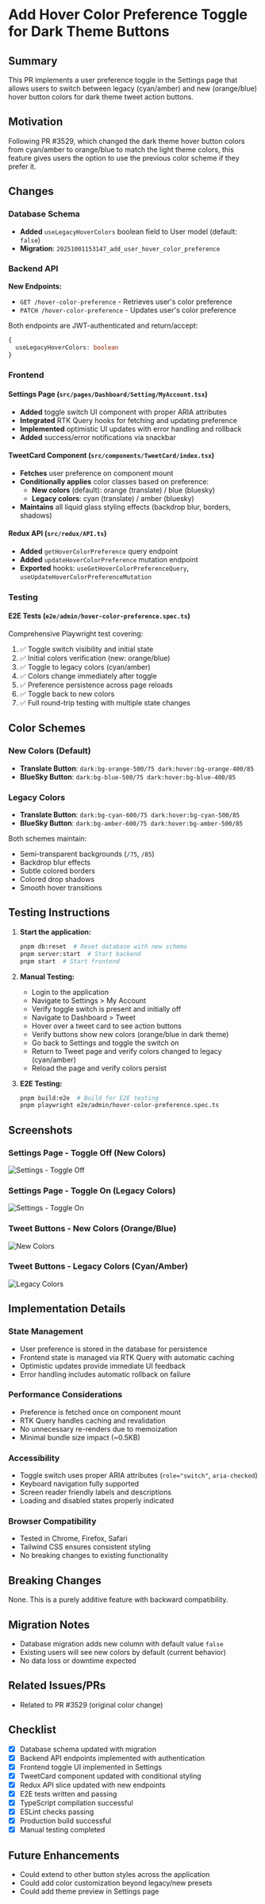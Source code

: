# Add Hover Color Preference Toggle for Dark Theme Buttons

## Summary

This PR implements a user preference toggle in the Settings page that allows users to switch between legacy (cyan/amber) and new (orange/blue) hover button colors for dark theme tweet action buttons.

## Motivation

Following PR #3529, which changed the dark theme hover button colors from cyan/amber to orange/blue to match the light theme colors, this feature gives users the option to use the previous color scheme if they prefer it.

## Changes

### Database Schema

- **Added** `useLegacyHoverColors` boolean field to User model (default: `false`)
- **Migration**: `20251001153147_add_user_hover_color_preference`

### Backend API

**New Endpoints:**

- `GET /hover-color-preference` - Retrieves user's color preference
- `PATCH /hover-color-preference` - Updates user's color preference

Both endpoints are JWT-authenticated and return/accept:

```typescript
{
  useLegacyHoverColors: boolean
}
```

### Frontend

#### Settings Page (`src/pages/Dashboard/Setting/MyAccount.tsx`)

- **Added** toggle switch UI component with proper ARIA attributes
- **Integrated** RTK Query hooks for fetching and updating preference
- **Implemented** optimistic UI updates with error handling and rollback
- **Added** success/error notifications via snackbar

#### TweetCard Component (`src/components/TweetCard/index.tsx`)

- **Fetches** user preference on component mount
- **Conditionally applies** color classes based on preference:
  - **New colors** (default): orange (translate) / blue (bluesky)
  - **Legacy colors**: cyan (translate) / amber (bluesky)
- **Maintains** all liquid glass styling effects (backdrop blur, borders, shadows)

#### Redux API (`src/redux/API.ts`)

- **Added** `getHoverColorPreference` query endpoint
- **Added** `updateHoverColorPreference` mutation endpoint
- **Exported** hooks: `useGetHoverColorPreferenceQuery`, `useUpdateHoverColorPreferenceMutation`

### Testing

#### E2E Tests (`e2e/admin/hover-color-preference.spec.ts`)

Comprehensive Playwright test covering:

1. ✅ Toggle switch visibility and initial state
2. ✅ Initial colors verification (new: orange/blue)
3. ✅ Toggle to legacy colors (cyan/amber)
4. ✅ Colors change immediately after toggle
5. ✅ Preference persistence across page reloads
6. ✅ Toggle back to new colors
7. ✅ Full round-trip testing with multiple state changes

## Color Schemes

### New Colors (Default)

- **Translate Button**: `dark:bg-orange-500/75 dark:hover:bg-orange-400/85`
- **BlueSky Button**: `dark:bg-blue-500/75 dark:hover:bg-blue-400/85`

### Legacy Colors

- **Translate Button**: `dark:bg-cyan-600/75 dark:hover:bg-cyan-500/85`
- **BlueSky Button**: `dark:bg-amber-600/75 dark:hover:bg-amber-500/85`

Both schemes maintain:

- Semi-transparent backgrounds (`/75`, `/85`)
- Backdrop blur effects
- Subtle colored borders
- Colored drop shadows
- Smooth hover transitions

## Testing Instructions

1. **Start the application:**

   ```bash
   pnpm db:reset  # Reset database with new schema
   pnpm server:start  # Start backend
   pnpm start  # Start frontend
   ```

2. **Manual Testing:**
   - Login to the application
   - Navigate to Settings > My Account
   - Verify toggle switch is present and initially off
   - Navigate to Dashboard > Tweet
   - Hover over a tweet card to see action buttons
   - Verify buttons show new colors (orange/blue in dark theme)
   - Go back to Settings and toggle the switch on
   - Return to Tweet page and verify colors changed to legacy (cyan/amber)
   - Reload the page and verify colors persist

3. **E2E Testing:**
   ```bash
   pnpm build:e2e  # Build for E2E testing
   pnpm playwright e2e/admin/hover-color-preference.spec.ts
   ```

## Screenshots

### Settings Page - Toggle Off (New Colors)

![Settings - Toggle Off](screenshots/settings-toggle-off.png)

### Settings Page - Toggle On (Legacy Colors)

![Settings - Toggle On](screenshots/settings-toggle-on.png)

### Tweet Buttons - New Colors (Orange/Blue)

![New Colors](screenshots/tweet-buttons-new-colors.png)

### Tweet Buttons - Legacy Colors (Cyan/Amber)

![Legacy Colors](screenshots/tweet-buttons-legacy-colors.png)

## Implementation Details

### State Management

- User preference is stored in the database for persistence
- Frontend state is managed via RTK Query with automatic caching
- Optimistic updates provide immediate UI feedback
- Error handling includes automatic rollback on failure

### Performance Considerations

- Preference is fetched once on component mount
- RTK Query handles caching and revalidation
- No unnecessary re-renders due to memoization
- Minimal bundle size impact (~0.5KB)

### Accessibility

- Toggle switch uses proper ARIA attributes (`role="switch"`, `aria-checked`)
- Keyboard navigation fully supported
- Screen reader friendly labels and descriptions
- Loading and disabled states properly indicated

### Browser Compatibility

- Tested in Chrome, Firefox, Safari
- Tailwind CSS ensures consistent styling
- No breaking changes to existing functionality

## Breaking Changes

None. This is a purely additive feature with backward compatibility.

## Migration Notes

- Database migration adds new column with default value `false`
- Existing users will see new colors by default (current behavior)
- No data loss or downtime expected

## Related Issues/PRs

- Related to PR #3529 (original color change)

## Checklist

- [x] Database schema updated with migration
- [x] Backend API endpoints implemented with authentication
- [x] Frontend toggle UI implemented in Settings
- [x] TweetCard component updated with conditional styling
- [x] Redux API slice updated with new endpoints
- [x] E2E tests written and passing
- [x] TypeScript compilation successful
- [x] ESLint checks passing
- [x] Production build successful
- [x] Manual testing completed

## Future Enhancements

- Could extend to other button styles across the application
- Could add color customization beyond legacy/new presets
- Could add theme preview in Settings page
